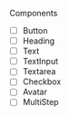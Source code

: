 Components

- [ ] Button
- [ ] Heading
- [ ] Text
- [ ] TextInput
- [ ] Textarea
- [ ] Checkbox
- [ ] Avatar
- [ ] MultiStep